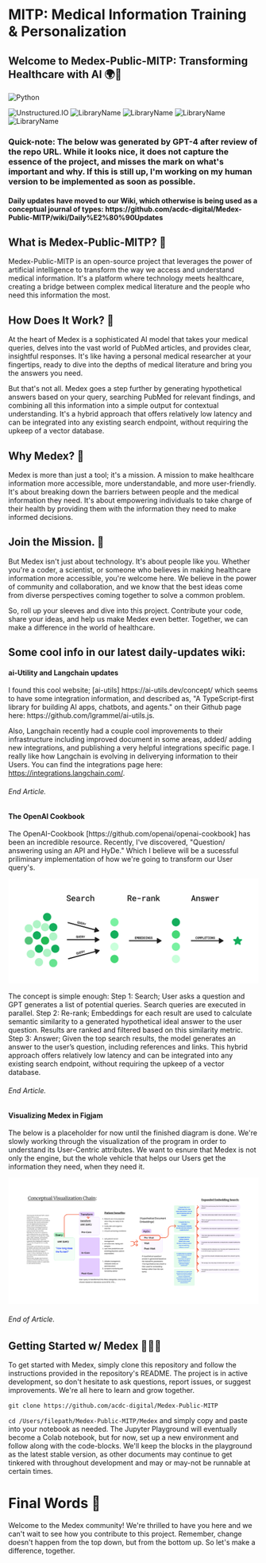 # MITP: Medical Information Training & Personalization
<h2>Welcome to Medex-Public-MITP: Transforming Healthcare with AI 🌍🚀</h2>

![Python](https://img.shields.io/badge/Python-3776AB?style=for-the-badge&logo=python&logoColor=white) 

![Unstructured.IO](https://img.shields.io/badge/Library-Unstructured.io-blue) ![LibraryName](https://img.shields.io/badge/Library-OpenAI-black) ![LibraryName](https://img.shields.io/badge/Library-Langchain-green) ![LibraryName](https://img.shields.io/badge/Library-MyScale-purple) ![LibraryName](https://img.shields.io/badge/Library-LlamaIndex-red)

<h3>Quick-note: The below was generated by GPT-4 after review of the repo URL. While it looks nice, it does not capture the essence of the project, and misses the mark on what's important and why. If this is still up, I'm working on my human version to be implemented as soon as possible.</h3>

<h4>Daily updates have moved to our Wiki, which otherwise is being used as a conceptual journal of types: https://github.com/acdc-digital/Medex-Public-MITP/wiki/Daily%E2%80%90Updates</h4>

<h2>What is Medex-Public-MITP? 🧐</h2>
  
Medex-Public-MITP is an open-source project that leverages the power of artificial intelligence to transform the way we access and understand medical information. It's a platform where technology meets healthcare, creating a bridge between complex medical literature and the people who need this information the most.

<h2>How Does It Work? 🤔</h2>

At the heart of Medex is a sophisticated AI model that takes your medical queries, delves into the vast world of PubMed articles, and provides clear, insightful responses. It's like having a personal medical researcher at your fingertips, ready to dive into the depths of medical literature and bring you the answers you need.

But that's not all. Medex goes a step further by generating hypothetical answers based on your query, searching PubMed for relevant findings, and combining all this information into a simple output for contextual understanding. It's a hybrid approach that offers relatively low latency and can be integrated into any existing search endpoint, without requiring the upkeep of a vector database.

<h2>Why Medex? 🎯</h2>

Medex is more than just a tool; it's a mission. A mission to make healthcare information more accessible, more understandable, and more user-friendly. It's about breaking down the barriers between people and the medical information they need. It's about empowering individuals to take charge of their health by providing them with the information they need to make informed decisions.

<h2>Join the Mission. 🤝</h2>

But Medex isn't just about technology. It's about people like you. Whether you're a coder, a scientist, or someone who believes in making healthcare information more accessible, you're welcome here. We believe in the power of community and collaboration, and we know that the best ideas come from diverse perspectives coming together to solve a common problem.

So, roll up your sleeves and dive into this project. Contribute your code, share your ideas, and help us make Medex even better. Together, we can make a difference in the world of healthcare.

<h2>Some cool info in our latest daily-updates wiki:</h2>

<h4>ai-Utility and Langchain updates</h4>
I found this cool website; [ai-utils] https://ai-utils.dev/concept/ which seems to have some integration information, and described as, "A TypeScript-first library for building AI apps, chatbots, and agents." on their Github page here: https://github.com/lgrammel/ai-utils.js. 

Also, Langchain recently had a couple cool improvements to their infrastructure including improved document in some areas, added/ adding new integrations, and publishing a very helpful integrations specific page. I really like how Langchain is evolving in deliverying information to their Users. You can find the integrations page here: https://integrations.langchain.com/.
<h6>End Article.</h6>

<h4>The OpenAI Cookbook</h4>
The OpenAI-Cookbook [https://github.com/openai/openai-cookbook] has been an incredible resource. Recently, I've discovered, "Question/ answering using an API and HyDe." Which I believe will be a sucessful priliminary implementation  of how we're going to transform our User query's. 


![image](Medex/Assets/search_rerank_answer.png)

The concept is simple enough: Step 1: Search; User asks a question and GPT generates a list of potential queries. Search queries are executed in parallel. Step 2: Re-rank; Embeddings for each result are used to calculate semantic similarity to a generated hypothetical ideal answer to the user question. Results are ranked and filtered based on this similarity metric.
Step 3: Answer; Given the top search results, the model generates an answer to the user’s question, including references and links.
This hybrid approach offers relatively low latency and can be integrated into any existing search endpoint, without requiring the upkeep of a vector database.
<h6>End Article.</h6>

<h4>Visualizing Medex in Figjam</h4>
The below is a placeholder for now until the finished diagram is done. We're slowly working through the visualization of the program in order to understand its User-Centric attributes. We want to esnure that Medex is not only the engine, but the whole vehicle that helps our Users get the information they need, when they need it. 

![Image](Medex-Comms_Flow5.png)
<h6>End of Article.</h6>

<h2>Getting Started w/ Medex 🚀🚀🚀</h2> 

To get started with Medex, simply clone this repository and follow the instructions provided in the repository's README. The project is in active development, so don't hesitate to ask questions, report issues, or suggest improvements. We're all here to learn and grow together.

```
git clone https://github.com/acdc-digital/Medex-Public-MITP  
```
```cd /Users/filepath/Medex-Public-MITP/Medex```  and simply copy and paste into your notebook as needed. The Jupyter Playground will eventually become a Colab notebook, but for now, set up a new environment and follow along with the code-blocks. We'll keep the blocks in the playground as the latest stable version, as other documents may continue to get tinkered with throughout development and may or may-not be runnable at certain times. 

<h1>Final Words 🎉</h1>

Welcome to the Medex community! We're thrilled to have you here and we can't wait to see how you contribute to this project. Remember, change doesn't happen from the top down, but from the bottom up. So let's make a difference, together.
